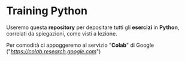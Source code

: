 <h1> Training Python </h1>  

Useremo questa **repository** per depositare tutti gli **esercizi** in **Python**, correlati da spiegazioni, come visti a lezione.

Per comodità ci appoggeremo al servizio "**Colab**" di Google ("_https://colab.research.google.com_")

